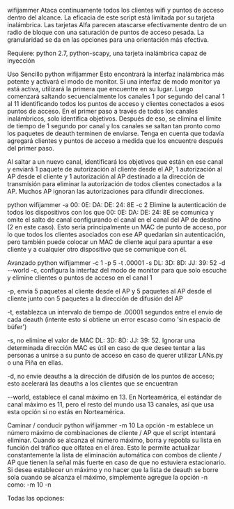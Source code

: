 wifijammer
Ataca continuamente todos los clientes wifi y puntos de acceso dentro del alcance. La eficacia de este script está limitada por su tarjeta inalámbrica. Las tarjetas Alfa parecen atascarse efectivamente dentro de un radio de bloque con una saturación de puntos de acceso pesada. La granularidad se da en las opciones para una orientación más efectiva.

Requiere: python 2.7, python-scapy, una tarjeta inalámbrica capaz de inyección

Uso
Sencillo
python wifijammer
Esto encontrará la interfaz inalámbrica más potente y activará el modo de monitor. Si una interfaz de modo monitor ya está activa, utilizará la primera que encuentre en su lugar. Luego comenzará saltando secuencialmente los canales 1 por segundo del canal 1 al 11 identificando todos los puntos de acceso y clientes conectados a esos puntos de acceso. En el primer paso a través de todos los canales inalámbricos, solo identifica objetivos. Después de eso, se elimina el límite de tiempo de 1 segundo por canal y los canales se saltan tan pronto como los paquetes de deauth terminen de enviarse. Tenga en cuenta que todavía agregará clientes y puntos de acceso a medida que los encuentre después del primer paso.

Al saltar a un nuevo canal, identificará los objetivos que están en ese canal y enviará 1 paquete de autorización al cliente desde el AP, 1 autorización al AP desde el cliente y 1 autorización al AP destinado a la dirección de transmisión para eliminar la autorización de todos clientes conectados a la AP. Muchos AP ignoran las autorizaciones para difundir direcciones.

python wifijammer -a 00: 0E: DA: DE: 24: 8E -c 2
Elimine la autenticación de todos los dispositivos con los que 00: 0E: DA: DE: 24: 8E se comunica y omite el salto de canal configurando el canal en el canal del AP de destino (2 en este caso). Esto sería principalmente un MAC de punto de acceso, por lo que todos los clientes asociados con ese AP quedarían sin autenticación, pero también puede colocar un MAC de cliente aquí para apuntar a ese cliente y a cualquier otro dispositivo que se comunique con él.

Avanzado
python wifijammer -c 1 -p 5 -t .00001 -s DL: 3D: 8D: JJ: 39: 52 -d --world
-c, configura la interfaz del modo de monitor para que solo escuche y elimine clientes o puntos de acceso en el canal 1

-p, envía 5 paquetes al cliente desde el AP y 5 paquetes al AP desde el cliente junto con 5 paquetes a la dirección de difusión del AP

-t, establezca un intervalo de tiempo de .00001 segundos entre el envío de cada deauth (intente esto si obtiene un error escaso como 'sin espacio de búfer')

-s, no elimine el valor de MAC DL: 3D: 8D: JJ: 39: 52. Ignorar una determinada dirección MAC es útil en caso de que desee tentar a las personas a unirse a su punto de acceso en caso de querer utilizar LANs.py o una Piña en ellas.

-d, no envíe deauths a la dirección de difusión de los puntos de acceso; esto acelerará las deauths a los clientes que se encuentran

--world, establece el canal máximo en 13. En Norteamérica, el estándar de canal máximo es 11, pero el resto del mundo usa 13 canales, así que usa esta opción si no estás en Norteamérica.

Caminar / conducir
python wifijammer -m 10
La opción -m establece un número máximo de combinaciones de cliente / AP que el script intentará eliminar. Cuando se alcanza el número máximo, borra y repobla su lista en función del tráfico que olfatea en el área. Esto le permite actualizar constantemente la lista de eliminación automática con combos de cliente / AP que tienen la señal más fuerte en caso de que no estuviera estacionario. Si desea establecer un máximo y no hacer que la lista de deauth se borre sola cuando se alcanza el máximo, simplemente agregue la opción -n como: -m 10 -n

Todas las opciones:
